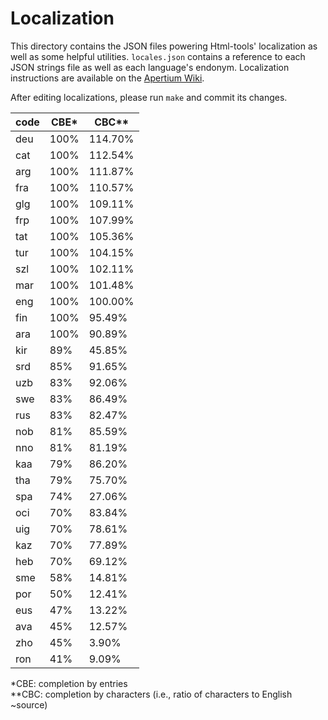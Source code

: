 Localization
============

This directory contains the JSON files powering Html-tools' localization as well as some helpful utilities. `locales.json` contains a reference to each JSON strings file as well as each language's endonym. Localization instructions are available on the [Apertium Wiki](https://wiki.apertium.org/wiki/Apertium-html-tools).

After editing localizations, please run `make` and commit its changes.

<!--table-->
| code | CBE* | CBC** |
|------|------|-------|
| deu  | 100% | 114.70% |
| cat  | 100% | 112.54% |
| arg  | 100% | 111.87% |
| fra  | 100% | 110.57% |
| glg  | 100% | 109.11% |
| frp  | 100% | 107.99% |
| tat  | 100% | 105.36% |
| tur  | 100% | 104.15% |
| szl  | 100% | 102.11% |
| mar  | 100% | 101.48% |
| eng  | 100% | 100.00% |
| fin  | 100% | 95.49% |
| ara  | 100% | 90.89% |
| kir  | 89% | 45.85% |
| srd  | 85% | 91.65% |
| uzb  | 83% | 92.06% |
| swe  | 83% | 86.49% |
| rus  | 83% | 82.47% |
| nob  | 81% | 85.59% |
| nno  | 81% | 81.19% |
| kaa  | 79% | 86.20% |
| tha  | 79% | 75.70% |
| spa  | 74% | 27.06% |
| oci  | 70% | 83.84% |
| uig  | 70% | 78.61% |
| kaz  | 70% | 77.89% |
| heb  | 70% | 69.12% |
| sme  | 58% | 14.81% |
| por  | 50% | 12.41% |
| eus  | 47% | 13.22% |
| ava  | 45% | 12.57% |
| zho  | 45% | 3.90% |
| ron  | 41% | 9.09% |

\*CBE: completion by entries<br>
\**CBC: completion by characters (i.e., ratio of characters to English ~source)
